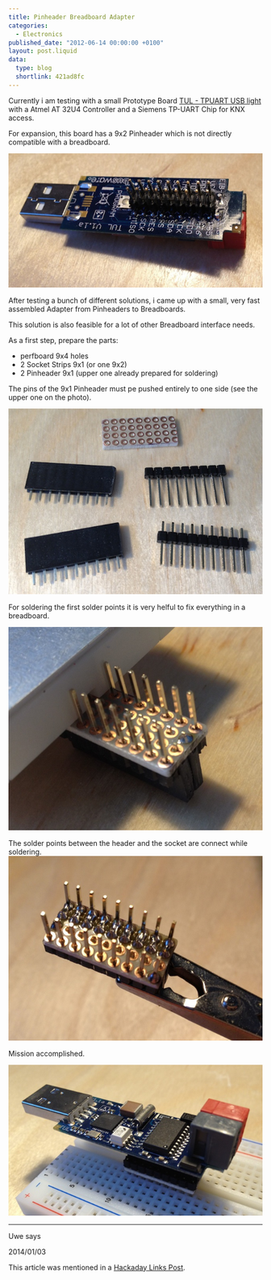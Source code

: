 ```yaml
---
title: Pinheader Breadboard Adapter
categories:
  - Electronics
published_date: "2012-06-14 00:00:00 +0100"
layout: post.liquid
data:
  type: blog
  shortlink: 421ad8fc
---
```

Currently i am testing with a small Prototype Board [TUL - TPUART USB light](http://busware.de/tiki-index.php?page=TUL) with a Atmel AT 32U4 Controller and a Siemens TP-UART Chip for KNX access.

For expansion, this board has a 9x2 Pinheader which is not directly compatible with a breadboard.

<!-- more -->

![Pinheader Breadboard Problem](pinheader_breadboard_problem.jpg)

After testing a bunch of different solutions, i came up with a small, very fast assembled Adapter from Pinheaders to Breadboards.

This solution is also feasible for a lot of other Breadboard interface needs.

As a first step, prepare the parts:

* perfboard 9x4 holes
* 2 Socket Strips 9x1 (or one 9x2)
* 2 Pinheader 9x1 (upper one already prepared for soldering)

The pins of the 9x1 Pinheader must pe pushed entirely to one side (see the upper one on the photo).

![Pinheader Breadboard Parts](pinheader_breadboard_parts.jpg)

For soldering the first solder points it is very helful to fix everything in a breadboard.

![Pinheader Breadboard start Soldering](pinheader_breadboard_start_soldering.jpg)

The solder points between the header and the socket are connect while soldering.
![Pinheader Breadboard Soldering](pinheader_breadboard_soldering.jpg)

Mission accomplished.

![Pinheader Breadboard Finished](pinheader_breadboard_finished.jpg)

<div class="comments">
<hr class="comments-ruler" />
<div class="comments-level-1">
<p class="comments-author">Uwe says</p>
<p class="comments-date">2014/01/03</p>
<p>
This article was mentioned in a <a href="https://hackaday.com/2012/11/15/hackaday-links-november-15-2012/">Hackaday Links Post</a>.
</p>
</div>
</div>
